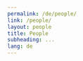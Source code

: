 ```yaml
---
permalink: /de/people/
link: /people/
layout: people
title: People
subheading: ...
lang: de
---
```


